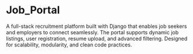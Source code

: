 # Job_Portal
A full-stack recruitment platform built with Django that enables job seekers and employers to connect seamlessly. The portal supports dynamic job listings, user registration, resume upload, and advanced filtering. Designed for scalability, modularity, and clean code practices.
